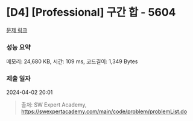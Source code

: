 # [D4] [Professional] 구간 합 - 5604 

[문제 링크](https://swexpertacademy.com/main/code/problem/problemDetail.do?contestProbId=AWXGGNB6cnEDFAUo) 

### 성능 요약

메모리: 24,680 KB, 시간: 109 ms, 코드길이: 1,349 Bytes

### 제출 일자

2024-04-02 20:01



> 출처: SW Expert Academy, https://swexpertacademy.com/main/code/problem/problemList.do